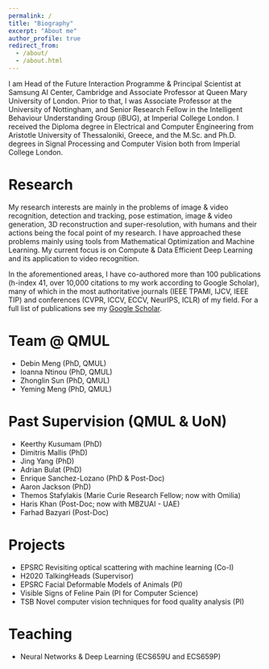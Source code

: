 ```yaml
---
permalink: /
title: "Biography"
excerpt: "About me"
author_profile: true
redirect_from: 
  - /about/
  - /about.html
---
```


I am Head of the Future Interaction Programme & Principal Scientist at Samsung AI Center, Cambridge and Associate Professor at Queen Mary University of London. Prior to that, I was Associate Professor at the University of Nottingham, and Senior Research Fellow in the Intelligent Behaviour Understanding Group (iBUG), at Imperial College London. 
I received the Diploma degree in Electrical and Computer Engineering from Aristotle University of Thessaloniki, Greece, and the M.Sc. and Ph.D. degrees in Signal Processing and Computer Vision both from Imperial College London.


# Research 
My research interests are mainly in the problems of image & video recognition, detection and tracking, pose estimation, image & video generation, 3D reconstruction and super-resolution, with humans and their actions being the focal point of my research. I have approached these problems mainly using tools from Mathematical Optimization and Machine Learning. My current focus is on Compute & Data Efficient Deep Learning and its application to video recognition.

In the aforementioned areas, I have co-authored more than 100 publications (h-index 41, over 10,000 citations to my work according to Google Scholar), many of which in the most authoritative journals (IEEE TPAMI, IJCV, IEEE TIP) and conferences (CVPR, ICCV, ECCV, NeurIPS, ICLR) of my field. For a full list of publications see my [Google Scholar](https://scholar.google.co.uk/citations?user=D4JkWxf-8fwC&hl=en&oi=ao).

# Team @ QMUL
* Debin Meng (PhD, QMUL)
* Ioanna Ntinou (PhD, QMUL)
* Zhonglin Sun (PhD, QMUL)
* Yeming Meng (PhD, QMUL)

# Past Supervision (QMUL & UoN) 
* Keerthy Kusumam (PhD)
* Dimitris Mallis (PhD)
* Jing Yang (PhD)
* Adrian Bulat (PhD)
* Enrique Sanchez-Lozano (PhD & Post-Doc)
* Aaron Jackson (PhD)
* Themos Stafylakis (Marie Curie Research Fellow; now with Omilia)
* Haris Khan (Post-Doc; now with MBZUAI - UAE)
* Farhad Bazyari (Post-Doc)

# Projects 
* EPSRC Revisiting optical scattering with machine learning (Co-I)
* H2020 TalkingHeads (Supervisor)
* EPSRC Facial Deformable Models of Animals (PI)
* Visible Signs of Feline Pain (PI for Computer Science)
* TSB Novel computer vision techniques for food quality analysis (PI)

# Teaching 

* Neural Networks & Deep Learning (ECS659U and ECS659P)
